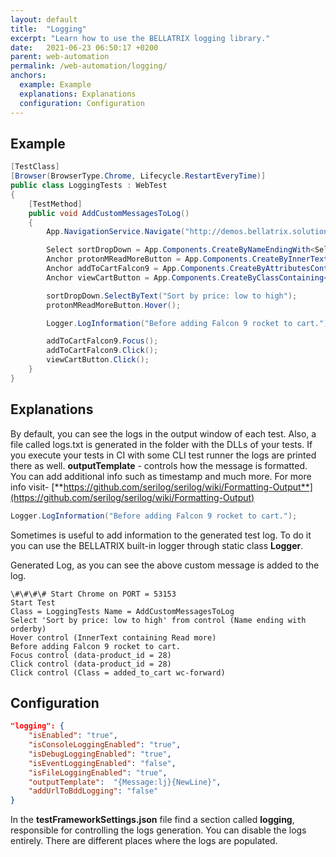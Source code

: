 ```yaml
---
layout: default
title:  "Logging"
excerpt: "Learn how to use the BELLATRIX logging library."
date:   2021-06-23 06:50:17 +0200
parent: web-automation
permalink: /web-automation/logging/
anchors:
  example: Example
  explanations: Explanations
  configuration: Configuration
---
```

Example
-------
```csharp
[TestClass]
[Browser(BrowserType.Chrome, Lifecycle.RestartEveryTime)]
public class LoggingTests : WebTest
{
    [TestMethod]
    public void AddCustomMessagesToLog()
    {
        App.NavigationService.Navigate("http://demos.bellatrix.solutions/");

        Select sortDropDown = App.Components.CreateByNameEndingWith<Select>("orderby");
        Anchor protonMReadMoreButton = App.Components.CreateByInnerTextContaining<Anchor>("Read more");
        Anchor addToCartFalcon9 = App.Components.CreateByAttributesContaining<Anchor>("data-product_id", "28").ToBeClickable();
        Anchor viewCartButton = App.Components.CreateByClassContaining<Anchor>("added_to_cart wc-forward").ToBeClickable();

        sortDropDown.SelectByText("Sort by price: low to high");
        protonMReadMoreButton.Hover();

        Logger.LogInformation("Before adding Falcon 9 rocket to cart.");

        addToCartFalcon9.Focus();
        addToCartFalcon9.Click();
        viewCartButton.Click();
    }
}
```

Explanations
------------
By default, you can see the logs in the output window of each test. Also, a file called logs.txt is generated in the folder with the DLLs of your tests. If you execute your tests in CI with some CLI test runner the logs are printed there as well. **outputTemplate** - controls how the message is formatted. You can add additional info such as timestamp and much more. For more info visit- [**https://github.com/serilog/serilog/wiki/Formatting-Output**](https://github.com/serilog/serilog/wiki/Formatting-Output)
```csharp
Logger.LogInformation("Before adding Falcon 9 rocket to cart.");
```
Sometimes is useful to add information to the generated test log. To do it you can use the BELLATRIX built-in logger through static class **Logger**.

Generated Log, as you can see the above custom message is added to the log.

```
\#\#\#\# Start Chrome on PORT = 53153
Start Test
Class = LoggingTests Name = AddCustomMessagesToLog
Select 'Sort by price: low to high' from control (Name ending with orderby)
Hover control (InnerText containing Read more)
Before adding Falcon 9 rocket to cart.
Focus control (data-product_id = 28)
Click control (data-product_id = 28)
Click control (Class = added_to_cart wc-forward)
```

Configuration
-------------
```json
"logging": {
    "isEnabled": "true",
    "isConsoleLoggingEnabled": "true",
    "isDebugLoggingEnabled": "true",
    "isEventLoggingEnabled": "false",
    "isFileLoggingEnabled": "true",
    "outputTemplate":  "{Message:lj}{NewLine}",
    "addUrlToBddLogging": "false"
}
```
In the **testFrameworkSettings.json** file find a section called **logging**, responsible for controlling the logs generation. You can disable the logs entirely. There are different places where the logs are populated.